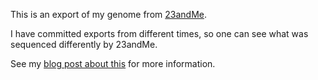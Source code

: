 This is an export of my genome from [23andMe](https://www.23andme.com).

I have committed exports from different times, so one can see what was sequenced differently by 23andMe.

See my [blog post about this](https://enki.org/2017/10/17/publishing-my-genome/) for more information.
